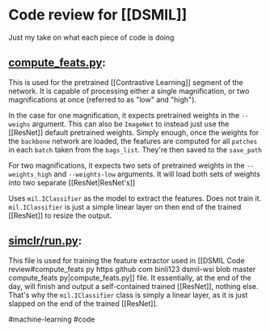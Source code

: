 # Code review for [[DSMIL]]
Just my take on what each piece of code is doing

## [compute_feats.py](https://github.com/binli123/dsmil-wsi/blob/master/compute_feats.py):
This is used for the pretrained [[Contrastive Learning]] segment of the network. It is capable of processing either a single magnification, or two magnifications at once (referred to as "low" and "high").

In the case for one magnification, it expects pretrained weights in the `--weighs` argument. This can also be `ImageNet` to instead just use the [[ResNet]] default pretrained weights. Simply enough, once the weights for the `backbone` network are loaded, the features are computed for all `patches` in each `batch` taken from the `bags_list`. They're then saved to the `save_path`

For two magnifications, it expects two sets of pretrained weights in the `--weights_high` and `--weights-low` arguments. It will load both sets of weights into two separate [[ResNet|ResNet's]] 

Uses `mil.IClassifier` as the model to extract the features. Does not train it.
`mil.IClassifier` is just a simple linear layer on then end of the trained [[ResNet]] to resize the output.

## [simclr/run.py](https://github.com/binli123/dsmil-wsi/blob/master/simclr/run.py):
This file is used for training the feature extractor used in [[DSMIL Code review#compute_feats py https github com binli123 dsmil-wsi blob master compute_feats py|compute_feats.py]] file. It essentially, at the end of the day, will finish and output a self-contained trained [[ResNet]], nothing else. That's why the `mil.IClassifier` class is simply a linear layer, as it is just slapped on the end of the trained [[ResNet]].

#machine-learning 
#code